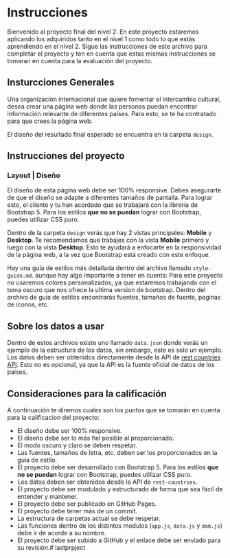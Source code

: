 # Instrucciones

Bienvenido al proyecto final del nivel 2. En este proyecto estaremos aplicando los adquiridos tanto en el nivel 1 como todo lo que estás aprendiendo en el nivel 2. Sigue las instrucciones de este archivo para completar el proyecto y ten en cuenta que estas mismas instrucciones se tomaran en cuenta para la evaluación del proyecto.

## Insturcciones Generales

Una organización internacional que quiere fomentar el intercambio cultural, desea crear una página web donde las personas puedan encontrar información relevante de diferentes países. Para esto, se te ha contratado para que crees la página web.

El diseño del resultado final esperado se encuentra en la carpeta `design`.

## Instrucciones del proyecto


### Layout | Diseño

El diseño de esta página web debe ser 100% responsive. Debes asegurarte de que el diseño se adapte a diferentes tamaños de pantalla. Para lograr esto, el cliente y tu han acordado que se trabajará con la librería de Bootstrap 5. Para los estilos **que no se puedan** lograr con Bootstrap, puedes utilizar CSS puro.

Dentro de la carpeta `design` verás que hay 2 vistas principales: **Mobile** y **Desktop**. Te recomendamos que trabajes con la vista **Mobile** primero y luego con la vista **Desktop**. Esto te ayudará a enfocarte en la responsividad de la página web, a la vez que Bootstrap está creado con este enfoque.

Hay una guía de estilos más detallada dentro del archivo llamado `style-guide.md`. aunque hay algo importante a tener en cuenta: Para este proyecto no usaremos colores personalizados, ya que estaremos trabajando con el tema oscuro que nos ofrece la ultima version de bootstrap. Dentro del archivo de guía de estilos encontrarás fuentes, tamaños de fuente, paginas de iconos, etc.

## Sobre los datos a usar

Dentro de estos archivos existe uno llamado `data.json` donde verás un ejemplo de la estructura de los datos, sin embargo, este es solo un ejemplo. Los datos deben ser obtenidos directamente desde la API de [rest countries API](https://restcountries.com/). Esto no es opcional, ya que la API es la fuente oficial de datos de los países.

## Consideraciones para la calificación

A continuación te diremos cuales son los puntos que se tomarán en cuenta para la calificacion del proyecto:

- El diseño debe ser 100% responsive.
- El diseño debe ser lo más fiel posible al proporcionado.
- El modo oscuro y claro se deben respetar.
- Las fuentes, tamaños de letra, etc. deben ser los proporcionados en la guia de estilo.
- El proyecto debe ser desarrollado con Bootstrap 5. Para los estilos **que no se puedan** lograr con Bootstrap, puedes utilizar CSS puro.
- Los datos deben ser obtenidos desde la API de `rest-countries`.
- El proyecto debe ser modulado y estructurado de forma que sea fácil de entender y mantener.
- El proyecto debe ser publicado en GitHub Pages.
- El proyecto debe tener más de un commit.
- La estructura de carpetas actual se debe respetar.
- Las funciones dentro de los distintos modulos (`app.js`, `data.js` y `dom.js`) debe ir de acorde a su nombre.
- El proyecto debe ser subido a GitHub y el enlace debe ser enviado para su revisión.# lastprpject
